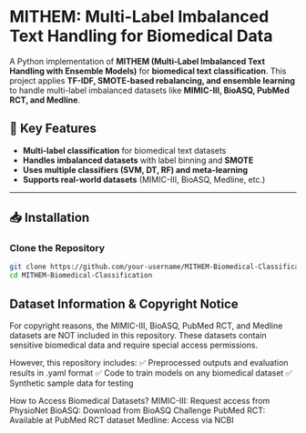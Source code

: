 # MITHEM: Multi-Label Imbalanced Text Handling for Biomedical Data

A Python implementation of **MITHEM (Multi-Label Imbalanced Text Handling with Ensemble Models)** for **biomedical text classification**. This project applies **TF-IDF, SMOTE-based rebalancing, and ensemble learning** to handle multi-label imbalanced datasets like **MIMIC-III, BioASQ, PubMed RCT, and Medline**.  

## 🚀 Key Features
- **Multi-label classification** for biomedical text datasets  
- **Handles imbalanced datasets** with label binning and **SMOTE**  
- **Uses multiple classifiers (SVM, DT, RF) and meta-learning**  
- **Supports real-world datasets** (MIMIC-III, BioASQ, Medline, etc.)  

---

## 📥 Installation
### Clone the Repository
```bash
git clone https://github.com/your-username/MITHEM-Biomedical-Classification.git
cd MITHEM-Biomedical-Classification
```
## Dataset Information & Copyright Notice
For copyright reasons, the MIMIC-III, BioASQ, PubMed RCT, and Medline datasets are NOT included in this repository. These datasets contain sensitive biomedical data and require special access permissions.

However, this repository includes:
✅ Preprocessed outputs and evaluation results in .yaml format
✅ Code to train models on any biomedical dataset
✅ Synthetic sample data for testing

How to Access Biomedical Datasets?
MIMIC-III: Request access from PhysioNet
BioASQ: Download from BioASQ Challenge
PubMed RCT: Available at PubMed RCT dataset
Medline: Access via NCBI
